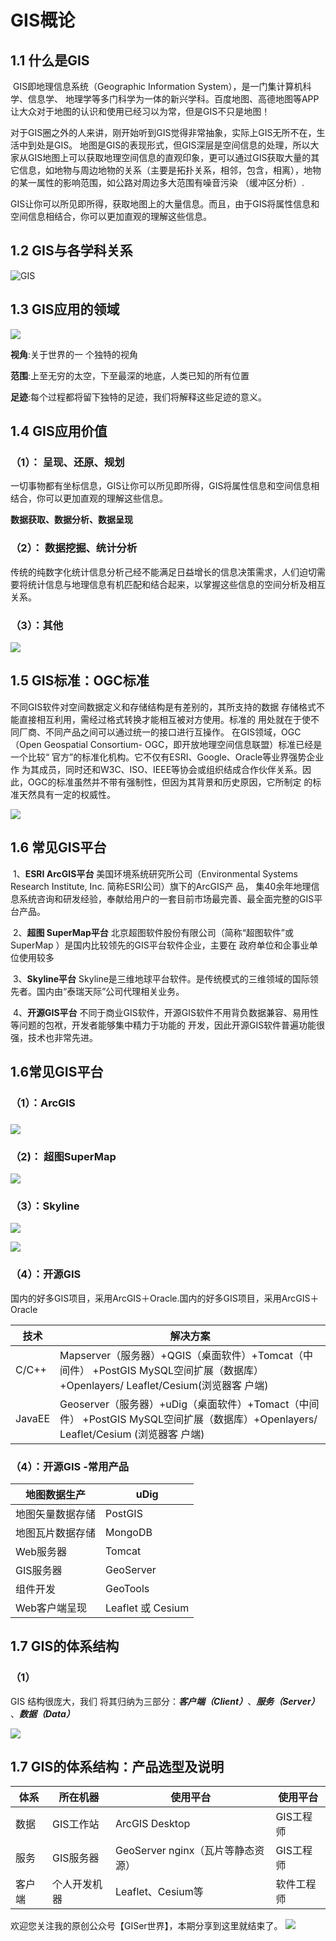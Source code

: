 # **GIS概论**

## **1.1** 什么是GIS

​		GIS即地理信息系统（Geographic Information System），是一门集计算机科学、信息学、 地理学等多门科学为一体的新兴学科。百度地图、高德地图等APP让大众对于地图的认识和使用已经习以为常，但是GIS不只是地图！

​		对于GIS圈之外的人来讲，刚开始听到GIS觉得非常抽象，实际上GIS无所不在，生活中到处是GIS。 地图是GIS的表现形式，但GIS深层是空间信息的处理，所以大家从GIS地图上可以获取地理空间信息的直观印象，更可以通过GIS获取大量的其它信息，如地物与周边地物的关系（主要是拓扑关系，相邻，包含，相离），地物的某一属性的影响范围，如公路对周边多大范围有噪音污染 （缓冲区分析）.

GIS让你可以所见即所得，获取地图上的大量信息。而且，由于GIS将属性信息和空间信息相结合，你可以更加直观的理解这些信息。

## 1.2 GIS与各学科关系

![GIS](E:\软件\typora做的笔记\博客笔记\GIS\GIS.png)

## 1.3 GIS应用的领域

![](E:\软件\typora做的笔记\博客笔记\GIS\GIS应用的领域.png)

**视角**:关于世界的一 个独特的视角

**范围**:上至无穷的太空，下至最深的地底，人类已知的所有位置

**足迹**:每个过程都将留下独特的足迹，我们将解释这些足迹的意义。

## 1.4 GIS应用价值

### （1）： 呈现、还原、规划

一切事物都有坐标信息，GIS让你可以所见即所得，GIS将属性信息和空间信息相结合，你可以更加直观的理解这些信息。

**数据获取、数据分析、数据呈现**

### （2）： 数据挖掘、统计分析

传统的纯数字化统计信息分析己经不能满足日益增长的信息决策需求，人们迫切需要将统计信息与地理信息有机匹配和结合起来，以掌握这些信息的空间分析及相互关系。

### （3）：其他

![](E:\软件\typora做的笔记\博客笔记\GIS\GIS应用价值.png)

## 1.5 GIS标准：OGC标准

不同GIS软件对空间数据定义和存储结构是有差别的，其所支持的数据 存储格式不能直接相互利用，需经过格式转换才能相互被对方使用。标准的 用处就在于使不同厂商、不同产品之间可以通过统一的接口进行互操作。 在GIS领域，OGC（Open Geospatial Consortium- OGC，即开放地理空间信息联盟）标准已经是一个比较“ 官方”的标准化机构。它不仅有ESRI、Google、Oracle等业界强势企业作 为其成员，同时还和W3C、ISO、IEEE等协会或组织结成合作伙伴关系。因 此，OGC的标准虽然并不带有强制性，但因为其背景和历史原因，它所制定 的标准天然具有一定的权威性。

![](E:\软件\typora做的笔记\博客笔记\GIS\OGC标准.png)

## 1.6 常见GIS平台

​	1、**ESRI ArcGIS平台** 美国环境系统研究所公司（Environmental Systems Research Institute, Inc. 简称ESRI公司）旗下的ArcGIS产 品， 集40余年地理信息系统咨询和研发经验，奉献给用户的一套目前市场最完善、最全面完整的GIS平台产品。

​	2、**超图 SuperMap平台** 北京超图软件股份有限公司（简称“超图软件”或 SuperMap ）是国内比较领先的GIS平台软件企业，主要在 政府单位和企事业单位使用较多

​	3、**Skyline平台** Skyline是三维地球平台软件。是传统模式的三维领域的国际领先者。国内由“泰瑞天际”公司代理相关业务。

​	4、**开源GIS平台** 不同于商业GIS软件，开源GIS软件不用背负数据兼容、易用性等问题的包袱，开发者能够集中精力于功能的 开发，因此开源GIS软件普遍功能很强，技术也非常先进。

## 1.6常见GIS平台

### （1）：ArcGIS

### ![](E:\软件\typora做的笔记\博客笔记\GIS\ArcGIS.png)

### （2)： 超图SuperMap

![](E:\软件\typora做的笔记\博客笔记\GIS\超图.png)

### （3）：Skyline

![](E:\软件\typora做的笔记\博客笔记\GIS\skyline1.png)

![](E:\软件\typora做的笔记\博客笔记\GIS\skyline2.png)

### （4）：开源GIS

国内的好多GIS项目，采用ArcGIS＋Oracle.国内的好多GIS项目，采用ArcGIS＋Oracle

| 技术   | 解决方案                                                     |
| ------ | ------------------------------------------------------------ |
| C/C++  | Mapserver（服务器）+QGIS（桌面软件）+Tomcat（中间件） +PostGIS MySQL空间扩展（数据库）+Openlayers/ Leaflet/Cesium(浏览器客 户端) |
| JavaEE | Geoserver（服务器）+uDig（桌面软件）+Tomact（中间件） +PostGIS MySQL空间扩展（数据库）+Openlayers/ Leaflet/Cesium (浏览器客 户端) |

### （4）：开源GIS -常用产品

| 地图数据生产     | uDig              |
| ---------------- | ----------------- |
| 地图矢量数据存储 | PostGIS           |
| 地图瓦片数据存储 | MongoDB           |
| Web服务器        | Tomcat            |
| GIS服务器        | GeoServer         |
| 组件开发         | GeoTools          |
| Web客户端呈现    | Leaflet 或 Cesium |

## 1.7 GIS的体系结构

### （1）

GIS 结构很庞大，我们 将其归纳为三部分：***客户端（Client）***、***服务（Server）*** 、***数据（Data）***

![](E:\软件\typora做的笔记\博客笔记\GIS\GIS体系1.png)

## 1.7 GIS的体系结构：产品选型及说明

| 体系   | 所在机器     | 使用平台                           | 使用平台   |
| ------ | ------------ | ---------------------------------- | ---------- |
| 数据   | GIS工作站    | ArcGIS Desktop                     | GIS工程师  |
| 服务   | GIS服务器    | GeoServer  nginx（瓦片等静态资源） | GIS工程师  |
| 客户端 | 个人开发机器 | Leaflet、Cesium等                  | 软件工程师 |

欢迎您关注我的原创公众号【GISer世界】，本期分享到这里就结束了。
![](G:\Cesium\cesiumxin\cesium图片\qrcode_for_gh_e879ec750214_258.jpg)


